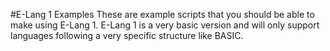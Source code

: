 #E-Lang 1 Examples
These are example scripts that you should be able to make using E-Lang 1. E-Lang 1 is a very basic
version and will only support languages following a very specific structure like BASIC.
